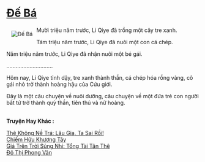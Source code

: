 <a href="https://truyenwiki.net/de-ba.36165/" title="Đế Bá"><h1>Đế Bá</h1></a><div style="display:table"><img align="right" style="float: left; padding: 10px;" src="https://truyenwiki.net/a/img/str/src/36165.jpg" alt="Đế Bá">Mười triệu năm trước, Li Qiye đã trồng một cây tre xanh.<p></p> Tám triệu năm trước, Li Qiye đã nuôi một con cá chép.<p></p> Năm triệu năm trước, Li Qiye đã nhận nuôi một bé gái.<p></p> …………………………<p></p> Hôm nay, Li Qiye tỉnh dậy, tre xanh thành thần, cá chép hóa rồng vàng, cô gái nhỏ trở thành hoàng hậu của Cửu giới.<p></p> Đây là một câu chuyện về nuôi dưỡng, câu chuyện về một đứa trẻ con người bất tử trở thành quỷ thần, tiên thú và nữ hoàng.</div><p><br><b>Truyện Hay Khác :</b></p><a href="https://truyenwiki.net/the-khong-ne-tra-lau-gia-ta-sai-roi.35850/" alt="Thê Không Nề Trá: Lâu Gia, Ta Sai Rồi!">Thê Không Nề Trá: Lâu Gia, Ta Sai Rồi!</a><br/><a href="https://github.com/nownovels/topcv/tree/master/truyenhay/35751" alt="Chiếm Hữu Khương Tây">Chiếm Hữu Khương Tây</a><br/><a href="https://github.com/nownovels/topcv/tree/master/truyenhay/36314" alt="Giá Trên Trời Sủng Nhi: Tổng Tài Tân Thê">Giá Trên Trời Sủng Nhi: Tổng Tài Tân Thê</a><br/><a href="https://github.com/nownovels/topcv/tree/master/truyenhay/36469" alt="Đô Thị Phong Vân">Đô Thị Phong Vân</a><br/>
